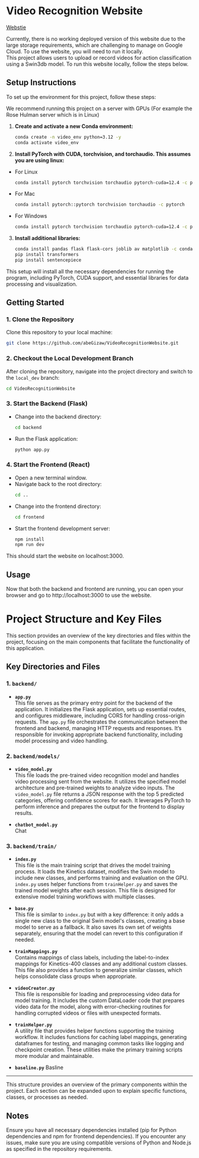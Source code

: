 # Video Recognition Website
[Webstie](https://what-tha-vid-do.web.app/)

Currently, there is no working deployed version of this website due to the large storage requirements, which are challenging to manage on Google Cloud. To use the website, you will need to run it locally.  
This project allows users to upload or record videos for action classification using a Swin3db model. To run this website locally, follow the steps below.

## Setup Instructions

To set up the environment for this project, follow these steps:

We recommend running this project on a server with GPUs (For example the Rose Hulman server which is in Linux)

1. **Create and activate a new Conda environment:**

    ```bash
    conda create -n video_env python=3.12 -y
    conda activate video_env
    ```

2. **Install PyTorch with CUDA, torchvision, and torchaudio. This assumes you are using linux:**
- For Linux
    ```bash
    conda install pytorch torchvision torchaudio pytorch-cuda=12.4 -c pytorch -c nvidia -y
    ```
- For Mac
    ```bash
    conda install pytorch::pytorch torchvision torchaudio -c pytorch
    ```
- For Windows
    ```bash
    conda install pytorch torchvision torchaudio pytorch-cuda=12.4 -c pytorch -c nvidia
    ```

3. **Install additional libraries:**

    ```bash
    conda install pandas flask flask-cors joblib av matplotlib -c conda-forge -y
    pip install transformers
    pip install sentencepiece
    ```

This setup will install all the necessary dependencies for running the program, including PyTorch, CUDA support, and essential libraries for data processing and visualization.


## Getting Started

### 1. Clone the Repository

Clone this repository to your local machine:

```bash
git clone https://github.com/abeGizaw/VideoRecognitionWebsite.git
```

### 2. **Checkout the Local Development Branch**
After cloning the repository, navigate into the project directory and switch to the `local_dev` branch:
```bash
cd VideoRecognitionWebsite
```

### 3. **Start the Backend (Flask)**
   - Change into the backend directory:
     ```bash
     cd backend
     ```
   - Run the Flask application:
     ```bash
     python app.py
     ```

### 4. **Start the Frontend (React)**
   - Open a new terminal window.
   - Navigate back to the root directory:
     ```bash
     cd ..
     ```
   - Change into the frontend directory:
     ```bash
     cd frontend
     ```
   - Start the frontend development server:
     ```bash
     npm install
     npm run dev
     ```

This should start the website on localhost:3000.

## Usage
Now that both the backend and frontend are running, you can open your browser and go to http://localhost:3000 to use the website.

# Project Structure and Key Files

This section provides an overview of the key directories and files within the project, focusing on the main components that facilitate the functionality of this application.


## Key Directories and Files

### 1. `backend/`

- **`app.py`**  
  This file serves as the primary entry point for the backend of the application. It initializes the Flask application, sets up essential routes, and configures middleware, including CORS for handling cross-origin requests. The `app.py` file orchestrates the communication between the frontend and backend, managing HTTP requests and responses. It’s responsible for invoking appropriate backend functionality, including model processing and video handling.

### 2. `backend/models/`

- **`video_model.py`**  
  This file loads the pre-trained video recognition model and handles video processing sent from the website. It utilizes the specified model architecture and pre-trained weights to analyze video inputs. The `video_model.py` file returns a JSON response with the top 5 predicted categories, offering confidence scores for each. It leverages PyTorch to perform inference and prepares the output for the frontend to display results.

- **`chatbot_model.py`**  
  Chat  

### 3. `backend/train/`

- **`index.py`**  
  This file is the main training script that drives the model training process. It loads the Kinetics dataset, modifies the Swin model to include new classes, and performs training and evaluation on the GPU. `index.py` uses helper functions from `trainHelper.py` and saves the trained model weights after each session. This file is designed for extensive model training workflows with multiple classes.

- **`base.py`**  
  This file is similar to `index.py` but with a key difference: it only adds a single new class to the original Swin model's classes, creating a base model to serve as a fallback. It also saves its own set of weights separately, ensuring that the model can revert to this configuration if needed.

- **`trainMappings.py`**  
  Contains mappings of class labels, including the label-to-index mappings for Kinetics-400 classes and any additional custom classes. This file also provides a function to generalize similar classes, which helps consolidate class groups when appropriate.

- **`videoCreator.py`**  
  This file is responsible for loading and preprocessing video data for model training. It includes the custom DataLoader code that prepares video data for the model, along with error-checking routines for handling corrupted videos or files with unexpected formats. 

- **`trainHelper.py`**  
  A utility file that provides helper functions supporting the training workflow. It includes functions for caching label mappings, generating dataframes for testing, and managing common tasks like logging and checkpoint creation. These utilities make the primary training scripts more modular and maintainable.

- **`baseline.py`**
  Basline  

---

This structure provides an overview of the primary components within the project. Each section can be expanded upon to explain specific functions, classes, or processes as needed.

## Notes
Ensure you have all necessary dependencies installed (pip for Python dependencies and npm for frontend dependencies).
If you encounter any issues, make sure you are using compatible versions of Python and Node.js as specified in the repository requirements.
